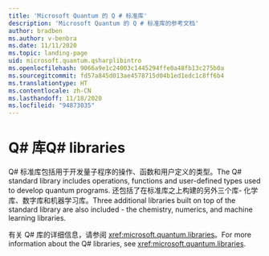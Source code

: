 ```yaml
---
title: 'Microsoft Quantum 的 Q # 标准库'
description: 'Microsoft Quantum 的 Q # 标准库的参考文档'
author: bradben
ms.author: v-benbra
ms.date: 11/11/2020
ms.topic: landing-page
uid: microsoft.quantum.qsharplibintro
ms.openlocfilehash: 9066a9e1c24003c1445294ffe0a48fb13c275b0a
ms.sourcegitcommit: fd57a845d013ae4578715d04b1ed1edc1c8ff6b4
ms.translationtype: HT
ms.contentlocale: zh-CN
ms.lasthandoff: 11/18/2020
ms.locfileid: "94873035"
---
```

# <a name="q-libraries"></a><span data-ttu-id="7841d-103">Q# 库</span><span class="sxs-lookup"><span data-stu-id="7841d-103">Q# libraries</span></span>

<span data-ttu-id="7841d-104">Q# 标准库包括用于开发量子程序的操作、函数和用户定义的类型。</span><span class="sxs-lookup"><span data-stu-id="7841d-104">The Q# standard library includes operations, functions and user-defined types used to develop quantum programs.</span></span> <span data-ttu-id="7841d-105">还包括了在标准库之上构建的另外三个库- 化学库、数字库和机器学习库。</span><span class="sxs-lookup"><span data-stu-id="7841d-105">Three additional libraries built on top of the standard library are also included - the chemistry, numerics, and machine learning libraries.</span></span>

<span data-ttu-id="7841d-106">有关 Q# 库的详细信息，请参阅 <xref:microsoft.quantum.libraries>。</span><span class="sxs-lookup"><span data-stu-id="7841d-106">For more information about the Q# libraries, see <xref:microsoft.quantum.libraries>.</span></span>